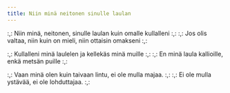 ```yaml
---
title: Niin minä neitonen sinulle laulan
---
```


:,: Niin minä, neitonen, sinulle laulan
kuin omalle kullalleni :,:
:,: Jos olis valtaa, niin kuin on mieli,
niin ottaisin omakseni :,:

:,: Kullalleni minä laulelen
ja kellekäs minä muille :,:
:,: En minä laula kallioille,
enkä metsän puille :,:

:,: Vaan minä olen kuin taivaan lintu,
ei ole mulla majaa. :,:
:,: Ei ole mulla ystävää,
ei ole lohduttajaa. :,:
